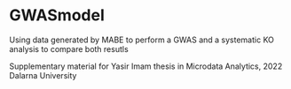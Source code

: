 # GWASmodel
Using data generated by MABE to perform a GWAS and a systematic KO analysis to compare both resutls

Supplementary material for Yasir Imam thesis in Microdata Analytics, 2022 Dalarna University
